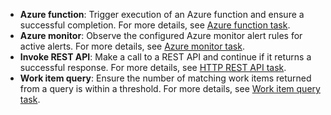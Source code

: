 * **Azure function**: Trigger execution of an Azure function and ensure a successful completion.
  For more details, see [Azure function task](../../../../../tasks/utility/azure-function.md).
* **Azure monitor**: Observe the configured Azure monitor alert rules for active alerts.
  For more details, see [Azure monitor task](../../../../../tasks/utility/azure-monitor.md).
* **Invoke REST API**: Make a call to a REST API and continue if it returns a successful response.
  For more details, see [HTTP REST API task](../../../../../tasks/utility/http-rest-api.md).
* **Work item query**: Ensure the number of matching work items returned from a query is within a threshold.
  For more details, see [Work item query task](../../../../../tasks/utility/work-item-query.md).
